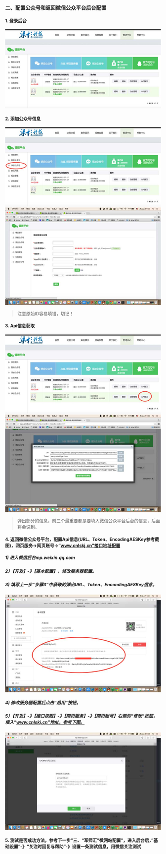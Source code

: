 ### 二、配置公众号和返回微信公众平台后台配置
#### 1. 登录后台
![](./01.jpg)
#### 2. 添加公众号信息
![](./02.jpg)
![](./03.jpg)
> 注意原始ID容易填错，切记！

#### 3. Api信息获取
![](./04.jpg)
![](./05.jpg)
> 弹出部分的信息，前三个最重要都是要填入微信公众平台后台的信息，后面将会说到。

#### 4. 返回微信公众号平台，配置Api信息(URL、Token、EncodingAESKey参考截图)，网页服务->网页账号->“www.cnlskj.cn”接口地址配置
##### 1) 进入微信后台mp.weixin.qq.com
##### 2）【开发】-》【基本配置】，修改服务器配置。
##### 3) 填写上一步”步骤3”中获取的弹出URL、Token、EncondingAESKey信息。
![](./06.jpg)
##### 4) 修改服务器配置后点击“启用”按钮。
##### 5）【开发】-》【接口权限】-》【网页服务】-》【网页账号】右侧的“修改”按钮，填入”www.cnlskj.cn"地址，参考下图。
![](./07.jpg)
#### 5. 测试是否成功方法，参考下一步”三、“军师汇”微网站配置”，进入后台后，”基础设置”-》“关注时回复与帮助”-》设置一条测试信息，用微信关注测试
